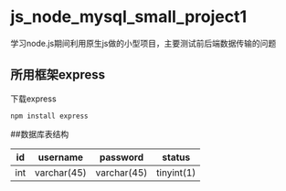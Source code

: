 # js_node_mysql_small_project1
学习node.js期间利用原生js做的小型项目，主要测试前后端数据传输的问题
## 所用框架express
下载express
```
npm install express
```
##数据库表结构

| id | username | password | status |
| -- | -------- | -------- | ------ |
| int | varchar(45) | varchar(45) | tinyint(1) |

